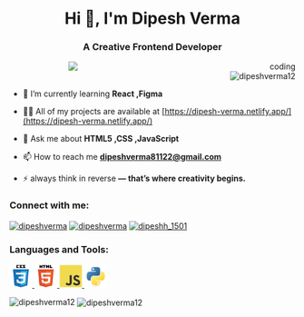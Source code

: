 <h1 align="center">Hi 👋, I'm Dipesh Verma</h1>
<h3 align="center">A Creative Frontend Developer</h3>

<p align="right"><img align="right" alt="coding" width="400 src="https://i.postimg.cc/fy5zJpnh/81bb4b165684019-640b6038d133e-1.gif"
<p align="left"> <img src="https://komarev.com/ghpvc/?username=dipeshverma12&label=Profile%20views&color=0e75b6&style=flat" alt="dipeshverma12" /> </p>

- 🌱 I’m currently learning **React ,Figma**

- 👨‍💻 All of my projects are available at [https://dipesh-verma.netlify.app/](https://dipesh-verma.netlify.app/)

- 💬 Ask me about **HTML5 ,CSS ,JavaScript**

- 📫 How to reach me **dipeshverma81122@gmail.com**

- ⚡ always think in reverse **— that’s where creativity begins.**

<h3 align="left">Connect with me:</h3>
<p align="left">
<a href="https://codepen.io/dipeshverma" target="blank"><img align="center" src="https://raw.githubusercontent.com/rahuldkjain/github-profile-readme-generator/master/src/images/icons/Social/codepen.svg" alt="dipeshverma" height="30" width="40" /></a>
<a href="https://linkedin.com/in/dipeshverma" target="blank"><img align="center" src="https://raw.githubusercontent.com/rahuldkjain/github-profile-readme-generator/master/src/images/icons/Social/linked-in-alt.svg" alt="dipeshverma" height="30" width="40" /></a>
<a href="https://instagram.com/dipeshh_1501" target="blank"><img align="center" src="https://raw.githubusercontent.com/rahuldkjain/github-profile-readme-generator/master/src/images/icons/Social/instagram.svg" alt="dipeshh_1501" height="30" width="40" /></a>
</p>

<h3 align="left">Languages and Tools:</h3>
<p align="left"> <a href="https://www.w3schools.com/css/" target="_blank" rel="noreferrer"> <img src="https://raw.githubusercontent.com/devicons/devicon/master/icons/css3/css3-original-wordmark.svg" alt="css3" width="40" height="40"/> </a> <a href="https://www.w3.org/html/" target="_blank" rel="noreferrer"> <img src="https://raw.githubusercontent.com/devicons/devicon/master/icons/html5/html5-original-wordmark.svg" alt="html5" width="40" height="40"/> </a> <a href="https://developer.mozilla.org/en-US/docs/Web/JavaScript" target="_blank" rel="noreferrer"> <img src="https://raw.githubusercontent.com/devicons/devicon/master/icons/javascript/javascript-original.svg" alt="javascript" width="40" height="40"/> </a> <a href="https://www.python.org" target="_blank" rel="noreferrer"> <img src="https://raw.githubusercontent.com/devicons/devicon/master/icons/python/python-original.svg" alt="python" width="40" height="40"/> </a> </p>

<p><img align="left" src="https://github-readme-stats.vercel.app/api/top-langs?username=dipeshverma12&show_icons=true&locale=en&layout=compact" alt="dipeshverma12" /></p>

<p>&nbsp;<img align="center" src="https://github-readme-stats.vercel.app/api?username=dipeshverma12&show_icons=true&locale=en" alt="dipeshverma12" /></p>
